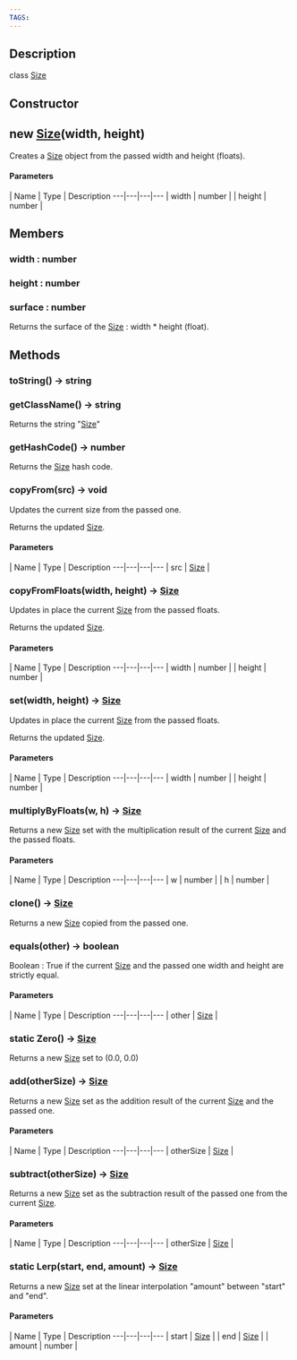 ```yaml
---
TAGS:
---
```

## Description

class [Size](/classes/3.1/Size)



## Constructor

## new [Size](/classes/3.1/Size)(width, height)

Creates a [Size](/classes/3.1/Size) object from the passed width and height (floats).

#### Parameters
 | Name | Type | Description
---|---|---|---
 | width | number | 
 | height | number | 
## Members

### width : number



### height : number



### surface : number

Returns the surface of the [Size](/classes/3.1/Size) : width * height (float).

## Methods

### toString() &rarr; string


### getClassName() &rarr; string

Returns the string "[Size](/classes/3.1/Size)"
### getHashCode() &rarr; number

Returns the [Size](/classes/3.1/Size) hash code.
### copyFrom(src) &rarr; void

Updates the current size from the passed one.

Returns the updated [Size](/classes/3.1/Size).

#### Parameters
 | Name | Type | Description
---|---|---|---
 | src | [Size](/classes/3.1/Size) | 

### copyFromFloats(width, height) &rarr; [Size](/classes/3.1/Size)

Updates in place the current [Size](/classes/3.1/Size) from the passed floats.

Returns the updated [Size](/classes/3.1/Size).

#### Parameters
 | Name | Type | Description
---|---|---|---
 | width | number | 
 | height | number | 
### set(width, height) &rarr; [Size](/classes/3.1/Size)

Updates in place the current [Size](/classes/3.1/Size) from the passed floats.

Returns the updated [Size](/classes/3.1/Size).

#### Parameters
 | Name | Type | Description
---|---|---|---
 | width | number | 
 | height | number | 
### multiplyByFloats(w, h) &rarr; [Size](/classes/3.1/Size)

Returns a new [Size](/classes/3.1/Size) set with the multiplication result of the current [Size](/classes/3.1/Size) and the passed floats.

#### Parameters
 | Name | Type | Description
---|---|---|---
 | w | number | 
 | h | number | 
### clone() &rarr; [Size](/classes/3.1/Size)

Returns a new [Size](/classes/3.1/Size) copied from the passed one.
### equals(other) &rarr; boolean

Boolean : True if the current [Size](/classes/3.1/Size) and the passed one width and height are strictly equal.

#### Parameters
 | Name | Type | Description
---|---|---|---
 | other | [Size](/classes/3.1/Size) | 

### static Zero() &rarr; [Size](/classes/3.1/Size)

Returns a new [Size](/classes/3.1/Size) set to (0.0, 0.0)
### add(otherSize) &rarr; [Size](/classes/3.1/Size)

Returns a new [Size](/classes/3.1/Size) set as the addition result of the current [Size](/classes/3.1/Size) and the passed one.

#### Parameters
 | Name | Type | Description
---|---|---|---
 | otherSize | [Size](/classes/3.1/Size) | 

### subtract(otherSize) &rarr; [Size](/classes/3.1/Size)

Returns a new [Size](/classes/3.1/Size) set as the subtraction result of  the passed one from the current [Size](/classes/3.1/Size).

#### Parameters
 | Name | Type | Description
---|---|---|---
 | otherSize | [Size](/classes/3.1/Size) | 

### static Lerp(start, end, amount) &rarr; [Size](/classes/3.1/Size)

Returns a new [Size](/classes/3.1/Size) set at the linear interpolation "amount" between "start" and "end".

#### Parameters
 | Name | Type | Description
---|---|---|---
 | start | [Size](/classes/3.1/Size) | 
 | end | [Size](/classes/3.1/Size) | 
 | amount | number | 

